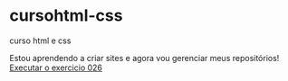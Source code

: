 # cursohtml-css
 curso html e css

Estou aprendendo a criar sites e agora vou gerenciar meus repositórios!
<a href="https://hiagopetry.github.io/cursohtml-css/exercicios/ex026/index.html">Executar o exercicio 026</a>